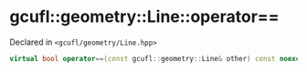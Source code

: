 # gcufl::geometry::Line::operator==
Declared in `<gcufl/geometry/Line.hpp>`
```cpp
virtual bool operator==(const gcufl::geometry::Line& other) const noexcept;
```
